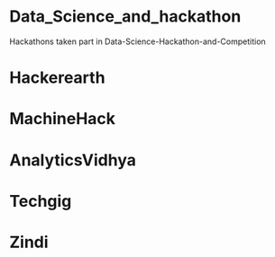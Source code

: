 # Data_Science_and_hackathon
Hackathons taken part in
Data-Science-Hackathon-and-Competition
# Hackerearth
# MachineHack
# AnalyticsVidhya
# Techgig
# Zindi
